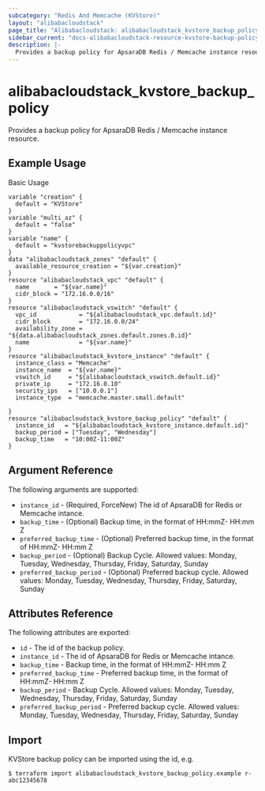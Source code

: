 ```yaml
---
subcategory: "Redis And Memcache (KVStore)"
layout: "alibabacloudstack"
page_title: "Alibabacloudstack: alibabacloudstack_kvstore_backup_policy"
sidebar_current: "docs-alibabacloudstack-resource-kvstore-backup-policy"
description: |-
  Provides a backup policy for ApsaraDB Redis / Memcache instance resource.
---
```


# alibabacloudstack_kvstore_backup_policy

Provides a backup policy for ApsaraDB Redis / Memcache instance resource. 

## Example Usage

Basic Usage

```
variable "creation" {
  default = "KVStore"
}
variable "multi_az" {
  default = "false"
}
variable "name" {
  default = "kvstorebackuppolicyvpc"
}
data "alibabacloudstack_zones" "default" {
  available_resource_creation = "${var.creation}"
}
resource "alibabacloudstack_vpc" "default" {
  name       = "${var.name}"
  cidr_block = "172.16.0.0/16"
}
resource "alibabacloudstack_vswitch" "default" {
  vpc_id            = "${alibabacloudstack_vpc.default.id}"
  cidr_block        = "172.16.0.0/24"
  availability_zone = "${data.alibabacloudstack_zones.default.zones.0.id}"
  name              = "${var.name}"
}
resource "alibabacloudstack_kvstore_instance" "default" {
  instance_class = "Memcache"
  instance_name  = "${var.name}"
  vswitch_id     = "${alibabacloudstack_vswitch.default.id}"
  private_ip     = "172.16.0.10"
  security_ips   = ["10.0.0.1"]
  instance_type  = "memcache.master.small.default"
  
}
resource "alibabacloudstack_kvstore_backup_policy" "default" {
  instance_id   = "${alibabacloudstack_kvstore_instance.default.id}"
  backup_period = ["Tuesday", "Wednesday"]
  backup_time   = "10:00Z-11:00Z"
}

```

## Argument Reference

The following arguments are supported:

* `instance_id` - (Required, ForceNew) The id of ApsaraDB for Redis or Memcache intance.
* `backup_time` - (Optional) Backup time, in the format of HH:mmZ- HH:mm Z 
* `preferred_backup_time` - (Optional) Preferred backup time, in the format of HH:mmZ- HH:mm Z 
* `backup_period` - (Optional) Backup Cycle. Allowed values: Monday, Tuesday, Wednesday, Thursday, Friday, Saturday, Sunday
* `preferred_backup_period` - (Optional) Preferred backup cycle. Allowed values: Monday, Tuesday, Wednesday, Thursday, Friday, Saturday, Sunday 

## Attributes Reference

The following attributes are exported:

* `id` - The id of the backup policy.
* `instance_id` - The id of ApsaraDB for Redis or Memcache intance.
* `backup_time` - Backup time, in the format of HH:mmZ- HH:mm Z
* `preferred_backup_time` - Preferred backup time, in the format of HH:mmZ- HH:mm Z 
* `backup_period` - Backup Cycle. Allowed values: Monday, Tuesday, Wednesday, Thursday, Friday, Saturday, Sunday
* `preferred_backup_period` - Preferred backup cycle. Allowed values: Monday, Tuesday, Wednesday, Thursday, Friday, Saturday, Sunday 

## Import

KVStore backup policy can be imported using the id, e.g.

```
$ terraform import alibabacloudstack_kvstore_backup_policy.example r-abc12345678
```